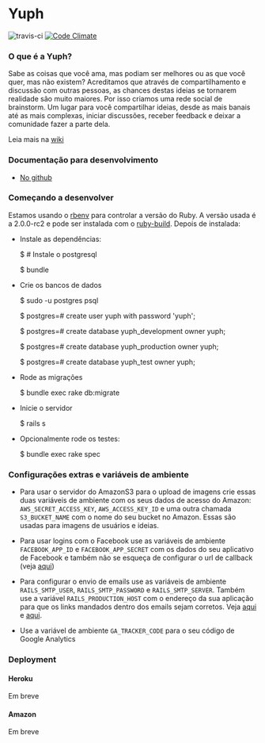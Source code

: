 # Yuph

![travis-ci](https://travis-ci.org/Yuph/yuph.svg)
[![Code Climate](https://codeclimate.com/github/Yuph/yuph.png)](https://codeclimate.com/github/Yuph/yuph)

### O que é a Yuph?

Sabe as coisas que você ama, mas podiam ser melhores ou as que você quer, mas não existem? Acreditamos que através de compartilhamento e discussão com outras pessoas, as chances destas ideias se tornarem realidade são muito maiores. Por isso criamos uma rede social de brainstorm. Um lugar para você compartilhar ideias, desde as mais banais até as mais complexas, iniciar discussões, receber feedback e deixar a comunidade fazer a parte dela.

Leia mais na [wiki](https://github.com/Yuph/Yuph/wiki/O-projeto)

### Documentação para desenvolvimento

 * [No github](https://github.com/Yuph/yuph/tree/master/doc)

### Começando a desenvolver

Estamos usando o [rbenv](https://github.com/sstephenson/rbenv) para controlar a versão do Ruby. A versão usada é a 2.0.0-rc2 e pode ser instalada com o [ruby-build](https://github.com/sstephenson/rbenv#installing-ruby-versions). Depois de instalada:

 * Instale as dependências:

    $ # Instale o postgresql

    $ bundle

 * Crie os bancos de dados

    $ sudo -u postgres psql

    $ postgres=# create user yuph with password 'yuph';

    $ postgres=# create database yuph_development owner yuph;

    $ postgres=# create database yuph_production owner yuph;

    $ postgres=# create database yuph_test owner yuph;

 * Rode as migrações

    $ bundle exec rake db:migrate

 * Inicie o servidor

    $ rails s

 * Opcionalmente rode os testes:

    $ bundle exec rake spec

### Configurações extras e variáveis de ambiente

 * Para usar o servidor do AmazonS3 para o upload de imagens crie essas duas variáveis de ambiente com os seus dados de acesso do Amazon: `AWS_SECRET_ACCESS_KEY`, `AWS_ACCESS_KEY_ID` e uma outra chamada `S3_BUCKET_NAME` com o nome do seu bucket no Amazon. Essas são usadas para imagens de usuários e ideias.

 * Para usar logins com o Facebook use as variáveis de ambiente `FACEBOOK_APP_ID` e `FACEBOOK_APP_SECRET` com os dados do seu aplicativo de Facebook e também não se esqueça de configurar o url de callback (veja [aqui](http://stackoverflow.com/a/20465258/414642))

 * Para configurar o envio de emails use as variáveis de ambiente `RAILS_SMTP_USER`, `RAILS_SMTP_PASSWORD` e `RAILS_SMTP_SERVER`. Também use a variável `RAILS_PRODUCTION_HOST` com o endereço da sua aplicação para que os links mandados dentro dos emails sejam corretos. Veja [aqui](https://github.com/Yuph/yuph/blob/master/config/environments/production.rb#L66) e [aqui](https://github.com/Yuph/yuph/blob/master/config/environments/production.rb#L71).

 * Use a variável de ambiente `GA_TRACKER_CODE` para o seu código de Google Analytics

### Deployment

#### Heroku

Em breve

#### Amazon

Em breve